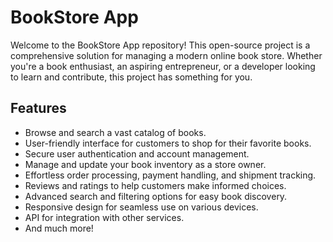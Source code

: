 # BookStore App

Welcome to the BookStore App repository! This open-source project is a comprehensive solution for managing a modern online book store. Whether you're a book enthusiast, an aspiring entrepreneur, or a developer looking to learn and contribute, this project has something for you.

## Features

- Browse and search a vast catalog of books.
- User-friendly interface for customers to shop for their favorite books.
- Secure user authentication and account management.
- Manage and update your book inventory as a store owner.
- Effortless order processing, payment handling, and shipment tracking.
- Reviews and ratings to help customers make informed choices.
- Advanced search and filtering options for easy book discovery.
- Responsive design for seamless use on various devices.
- API for integration with other services.
- And much more!
